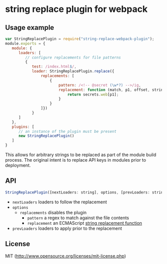 # string replace plugin for webpack

## Usage example

``` javascript
var StringReplacePlugin = require("string-replace-webpack-plugin");
module.exports = {
   module: {
      loaders: [
         // configure replacements for file patterns
         { 
            test: /index.html$/,
            loader: StringReplacePlugin.replace({
                replacements: [
                    {
                        pattern: /<!-- @secret (\w*?) -->/ig,
                        replacement: function (match, p1, offset, string) {
                            return secrets.web[p1];
                        }
                    }
                ]})
            }
      ]
   },
   plugins: [
      // an instance of the plugin must be present
      new StringReplacePlugin()
   ]
}
```

This allows for arbitrary strings to be replaced as part of the module build process.  The original intent is to replace API
keys in modules prior to deployment.

## API

``` javascript
StringReplacePlugin([nextLoaders: string], options, [prevLoaders: string])
```

* `nextLoaders` loaders to follow the replacement
* `options`
  * `replacements` disables the plugin
    * `pattern` a regex to match against the file contents
    * `replacement` an ECMAScript [string replacement function](https://developer.mozilla.org/en-US/docs/Web/JavaScript/Reference/Global_Objects/String/replace#Specifying_a_function_as_a_parameter)
* `prevLoaders` loaders to apply prior to the replacement

## License

MIT (http://www.opensource.org/licenses/mit-license.php)
